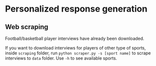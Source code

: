 # Personalized response generation
## Web scraping
Football/basketball player interviews have already been downloaded.

If you want to download interviews for players of other type of sports, inside `scraping` folder, run `python scraper.py -s [sport name]` to scrape interviews to `data` folder. Use `-h` to see available sports.
